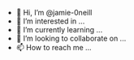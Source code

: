 - 👋 Hi, I’m @jamie-0neill
- 👀 I’m interested in ...
- 🌱 I’m currently learning ...
- 💞️ I’m looking to collaborate on ...
- 📫 How to reach me ...

<!---
jamie-0neill/jamie-0neill is a ✨ special ✨ repository because its `README.md` (this file) appears on your GitHub profile.
You can click the Preview link to take a look at your changes.
--->
